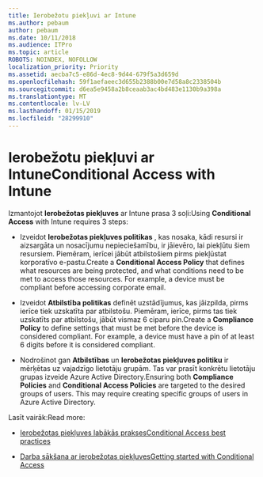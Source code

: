 ```yaml
---
title: Ierobežotu piekļuvi ar Intune
ms.author: pebaum
author: pebaum
ms.date: 10/11/2018
ms.audience: ITPro
ms.topic: article
ROBOTS: NOINDEX, NOFOLLOW
localization_priority: Priority
ms.assetid: aecba7c5-e86d-4ec8-9d44-679f5a3d659d
ms.openlocfilehash: 59f1aefaeec3d655b2388b00e7d58a8c2338504b
ms.sourcegitcommit: d6ea5e9458a2b8ceaab3ac4bd483e1130b9a398a
ms.translationtype: MT
ms.contentlocale: lv-LV
ms.lasthandoff: 01/15/2019
ms.locfileid: "28299910"
---
```

# <a name="conditional-access-with-intune"></a><span data-ttu-id="a23e5-102">Ierobežotu piekļuvi ar Intune</span><span class="sxs-lookup"><span data-stu-id="a23e5-102">Conditional Access with Intune</span></span>

<span data-ttu-id="a23e5-103">Izmantojot **Ierobežotas piekļuves** ar Intune prasa 3 soļi:</span><span class="sxs-lookup"><span data-stu-id="a23e5-103">Using **Conditional Access** with Intune requires 3 steps:</span></span> 
  
- <span data-ttu-id="a23e5-p101">Izveidot **Ierobežotas piekļuves politikas** , kas nosaka, kādi resursi ir aizsargāta un nosacījumu nepieciešamību, ir jāievēro, lai piekļūtu šiem resursiem. Piemēram, ierīcei jābūt atbilstošiem pirms piekļūstat korporatīvo e-pastu.</span><span class="sxs-lookup"><span data-stu-id="a23e5-p101">Create a **Conditional Access Policy** that defines what resources are being protected, and what conditions need to be met to access those resources. For example, a device must be compliant before accessing corporate email.</span></span> 
    
- <span data-ttu-id="a23e5-p102">Izveidot **Atbilstība politikas** definēt uzstādījumus, kas jāizpilda, pirms ierīce tiek uzskatīta par atbilstošu. Piemēram, ierīce, pirms tas tiek uzskatīts par atbilstošu, jābūt vismaz 6 ciparu pin.</span><span class="sxs-lookup"><span data-stu-id="a23e5-p102">Create a **Compliance Policy** to define settings that must be met before the device is considered compliant. For example, a device must have a pin of at least 6 digits before it is considered compliant.</span></span> 
    
- <span data-ttu-id="a23e5-p103">Nodrošinot gan **Atbilstības** un **Ierobežotas piekļuves politiku** ir mērķētas uz vajadzīgo lietotāju grupām. Tas var prasīt konkrētu lietotāju grupas izveide Azure Active Directory.</span><span class="sxs-lookup"><span data-stu-id="a23e5-p103">Ensuring both **Compliance Policies** and **Conditional Access Policies** are targeted to the desired groups of users. This may require creating specific groups of users in Azure Active Directory.</span></span> 
    
<span data-ttu-id="a23e5-110">Lasīt vairāk:</span><span class="sxs-lookup"><span data-stu-id="a23e5-110">Read more:</span></span>
  
- [<span data-ttu-id="a23e5-111">Ierobežotas piekļuves labākās prakses</span><span class="sxs-lookup"><span data-stu-id="a23e5-111">Conditional Access best practices</span></span>](https://docs.microsoft.com/en-us/azure/active-directory/conditional-access/best-practices)
    
- [<span data-ttu-id="a23e5-112">Darba sākšana ar ierobežotas piekļuves</span><span class="sxs-lookup"><span data-stu-id="a23e5-112">Getting started with Conditional Access </span></span>](https://docs.microsoft.com/en-us/azure/active-directory/active-directory-conditional-access-azure-portal-get-started)
    

